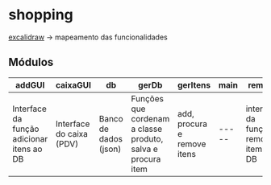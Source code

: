 # shopping

[excalidraw](https://excalidraw.com/) -> mapeamento das funcionalidades

## Módulos
| addGUI | caixaGUI | db | gerDb | gerItens | main | remGUI | seaGUI | search |
|--------|----------|----|-------|----------|------|--------|--------|--------|
|Interface da função adicionar itens ao DB | Interface do caixa (PDV) | Banco de dados (json)| Funções que cordenam a classe produto, salva e procura item| add, procura e remove itens|-----|interface da função remover item ao DB|interface da função procura item ao DB|-----|
